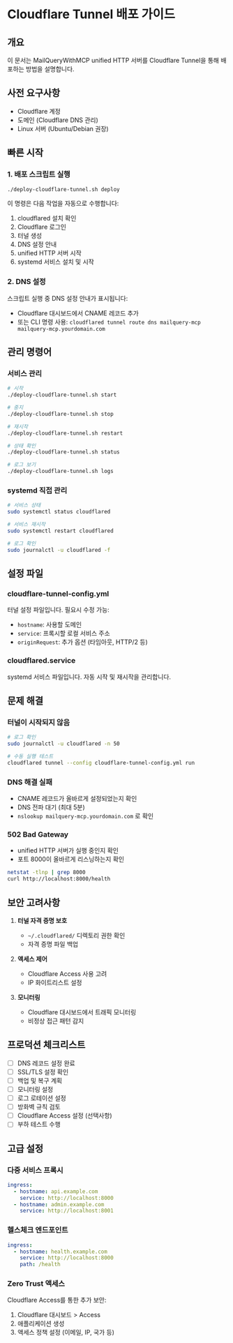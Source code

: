 # Cloudflare Tunnel 배포 가이드

## 개요
이 문서는 MailQueryWithMCP unified HTTP 서버를 Cloudflare Tunnel을 통해 배포하는 방법을 설명합니다.

## 사전 요구사항
- Cloudflare 계정
- 도메인 (Cloudflare DNS 관리)
- Linux 서버 (Ubuntu/Debian 권장)

## 빠른 시작

### 1. 배포 스크립트 실행
```bash
./deploy-cloudflare-tunnel.sh deploy
```

이 명령은 다음 작업을 자동으로 수행합니다:
1. cloudflared 설치 확인
2. Cloudflare 로그인
3. 터널 생성
4. DNS 설정 안내
5. unified HTTP 서버 시작
6. systemd 서비스 설치 및 시작

### 2. DNS 설정
스크립트 실행 중 DNS 설정 안내가 표시됩니다:
- Cloudflare 대시보드에서 CNAME 레코드 추가
- 또는 CLI 명령 사용: `cloudflared tunnel route dns mailquery-mcp mailquery-mcp.yourdomain.com`

## 관리 명령어

### 서비스 관리
```bash
# 시작
./deploy-cloudflare-tunnel.sh start

# 중지
./deploy-cloudflare-tunnel.sh stop

# 재시작
./deploy-cloudflare-tunnel.sh restart

# 상태 확인
./deploy-cloudflare-tunnel.sh status

# 로그 보기
./deploy-cloudflare-tunnel.sh logs
```

### systemd 직접 관리
```bash
# 서비스 상태
sudo systemctl status cloudflared

# 서비스 재시작
sudo systemctl restart cloudflared

# 로그 확인
sudo journalctl -u cloudflared -f
```

## 설정 파일

### cloudflare-tunnel-config.yml
터널 설정 파일입니다. 필요시 수정 가능:
- `hostname`: 사용할 도메인
- `service`: 프록시할 로컬 서비스 주소
- `originRequest`: 추가 옵션 (타임아웃, HTTP/2 등)

### cloudflared.service
systemd 서비스 파일입니다. 자동 시작 및 재시작을 관리합니다.

## 문제 해결

### 터널이 시작되지 않음
```bash
# 로그 확인
sudo journalctl -u cloudflared -n 50

# 수동 실행 테스트
cloudflared tunnel --config cloudflare-tunnel-config.yml run
```

### DNS 해결 실패
- CNAME 레코드가 올바르게 설정되었는지 확인
- DNS 전파 대기 (최대 5분)
- `nslookup mailquery-mcp.yourdomain.com` 로 확인

### 502 Bad Gateway
- unified HTTP 서버가 실행 중인지 확인
- 포트 8000이 올바르게 리스닝하는지 확인
```bash
netstat -tlnp | grep 8000
curl http://localhost:8000/health
```

## 보안 고려사항

1. **터널 자격 증명 보호**
   - `~/.cloudflared/` 디렉토리 권한 확인
   - 자격 증명 파일 백업

2. **액세스 제어**
   - Cloudflare Access 사용 고려
   - IP 화이트리스트 설정

3. **모니터링**
   - Cloudflare 대시보드에서 트래픽 모니터링
   - 비정상 접근 패턴 감지

## 프로덕션 체크리스트

- [ ] DNS 레코드 설정 완료
- [ ] SSL/TLS 설정 확인
- [ ] 백업 및 복구 계획
- [ ] 모니터링 설정
- [ ] 로그 로테이션 설정
- [ ] 방화벽 규칙 검토
- [ ] Cloudflare Access 설정 (선택사항)
- [ ] 부하 테스트 수행

## 고급 설정

### 다중 서비스 프록시
```yaml
ingress:
  - hostname: api.example.com
    service: http://localhost:8000
  - hostname: admin.example.com
    service: http://localhost:8001
```

### 헬스체크 엔드포인트
```yaml
ingress:
  - hostname: health.example.com
    service: http://localhost:8000
    path: /health
```

### Zero Trust 액세스
Cloudflare Access를 통한 추가 보안:
1. Cloudflare 대시보드 > Access
2. 애플리케이션 생성
3. 액세스 정책 설정 (이메일, IP, 국가 등)